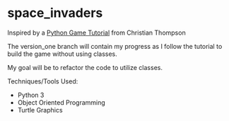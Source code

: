 # space_invaders

Inspired by a <a href="https://www.youtube.com/watch?v=QvtlEj_T55o&list=PLlEgNdBJEO-lqvqL5nNNZC6KoRdSrhQwK"> Python Game Tutorial</a> from Christian Thompson  

The version_one branch will contain my progress as I follow the tutorial to build the game without using classes.

My goal will be to refactor the code to utilize classes. 


Techniques/Tools Used:
- Python 3
- Object Oriented Programming
- Turtle Graphics

